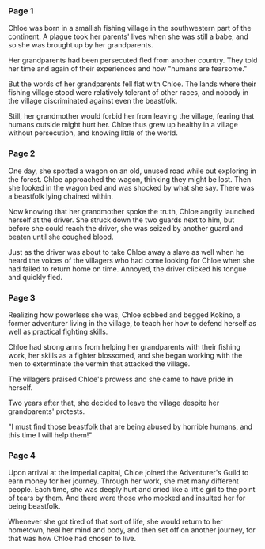### Page 1

Chloe was born in a smallish fishing village in the southwestern part of the continent. A plague took her parents' lives when she was still a babe, and so she was brought up by her grandparents.

Her grandparents had been persecuted fled from another country. They told her time and again of their experiences and how "humans are fearsome."

But the words of her grandparents fell flat with Chloe. The lands where their fishing village stood were relatively tolerant of other races, and nobody in the village discriminated against even the beastfolk.

Still, her grandmother would forbid her from leaving the village, fearing that humans outside might hurt her. Chloe thus grew up healthy in a village without persecution, and knowing little of the world.

### Page 2

One day, she spotted a wagon on an old, unused road while out exploring in the forest. Chloe approached the wagon, thinking they might be lost. Then she looked in the wagon bed and was shocked by what she say. There was a beastfolk lying chained within.

Now knowing that her grandmother spoke the truth, Chloe angrily launched herself at the driver. She struck down the two guards next to him, but before she could reach the driver, she was seized by another guard and beaten until she coughed blood.

Just as the driver was about to take Chloe away a slave as well when he heard the voices of the villagers who had come looking for Chloe when she had failed to return home on time. Annoyed, the driver clicked his tongue and quickly fled.

### Page 3

Realizing how powerless she was, Chloe sobbed and begged Kokino, a former adventurer living in the village, to teach her how to defend herself as well as practical fighting skills.

Chloe had strong arms from helping her grandparents with their fishing work, her skills as a fighter blossomed, and she began working with the men to exterminate the vermin that attacked the village.

The villagers praised Chloe's prowess and she came to have pride in herself.

Two years after that, she decided to leave the village despite her grandparents' protests.

"I must find those beastfolk that are being abused by horrible humans, and this time I will help them!"

### Page 4

Upon arrival at the imperial capital, Chloe joined the Adventurer's Guild to earn money for her journey. Through her work, she met many different people. Each time, she was deeply hurt and cried like a little girl to the point of tears by them. And there were those who mocked and insulted her for being beastfolk.

Whenever she got tired of that sort of life, she would return to her hometown, heal her mind and body, and then set off on another journey, for that was how Chloe had chosen to live.